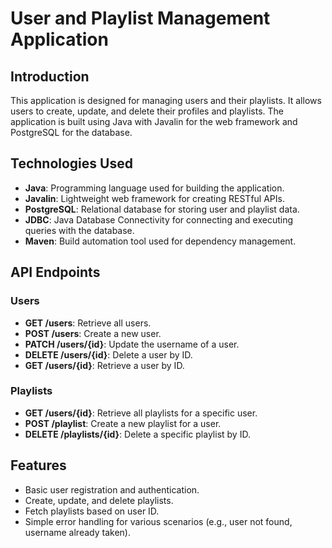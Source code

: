 
# User and Playlist Management Application


## Introduction

This application is designed for managing users and their playlists. It allows users to create, update, and delete their profiles and playlists. The application is built using Java with Javalin for the web framework and PostgreSQL for the database.

## Technologies Used

- **Java**: Programming language used for building the application.
- **Javalin**: Lightweight web framework for creating RESTful APIs.
- **PostgreSQL**: Relational database for storing user and playlist data.
- **JDBC**: Java Database Connectivity for connecting and executing queries with the database.
- **Maven**: Build automation tool used for dependency management.


## API Endpoints

### Users

- **GET /users**: Retrieve all users.
- **POST /users**: Create a new user.
- **PATCH /users/{id}**: Update the username of a user.
- **DELETE /users/{id}**: Delete a user by ID.
- **GET /users/{id}**: Retrieve a user by ID.

### Playlists

- **GET /users/{id}**: Retrieve all playlists for a specific user.
- **POST /playlist**: Create a new playlist for a user.
- **DELETE /playlists/{id}**: Delete a specific playlist by ID.

## Features

- Basic user registration and authentication.
- Create, update, and delete playlists.
- Fetch playlists based on user ID.
- Simple error handling for various scenarios (e.g., user not found, username already taken).
